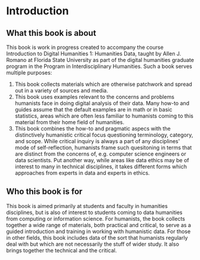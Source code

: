 # Introduction

## What this book is about
This book is work in progress created to accompany the course Introduction to Digital Humanities 1: Humanities Data, taught by Allen J. Romano at Florida State University as part of the digital humanities graduate program in the Program in Interdisciplinary Humanities. Such a book serves multiple purposes: 
1. This book collects materials which are otherwise patchwork and spread out in a variety of sources and media. 
2. This book uses examples relevant to the concerns and problems humanists face in doing digital analysis of their data. Many how-to and guides assume that the default examples are in math or in basic statistics, areas which are often less familiar to humanists coming to this material from their home field of humanities. 
3. This book combines the how-to and pragmatic aspecs with the distinctively humanistic critical focus questioning terminology, category, and scope. While critical inquiry is always a part of any disciplines' mode of self-reflection, humanists frame such quesitoning in terms that are distinct from the concerns of, e.g. computer science engineers or data scientists. Put another way, while areas like data ethics may be of interest to many in technical disciplines, it takes different forms which approaches from experts in data and experts in ethics.

## Who this book is for
This book is aimed primarily at students and faculty in humanities disciplines, but is also of interest to students coming to data humanities from computing or information science. For humanists, the book collects together a wide range of materials, both practical and critical, to serve as a guided introduction and training in working with humanistic data. For those in other fields, this book includes data of the sort that humanists regularly deal with but which are not necessarily the stuff of wider study. It also brings together the technical and the critical. 
